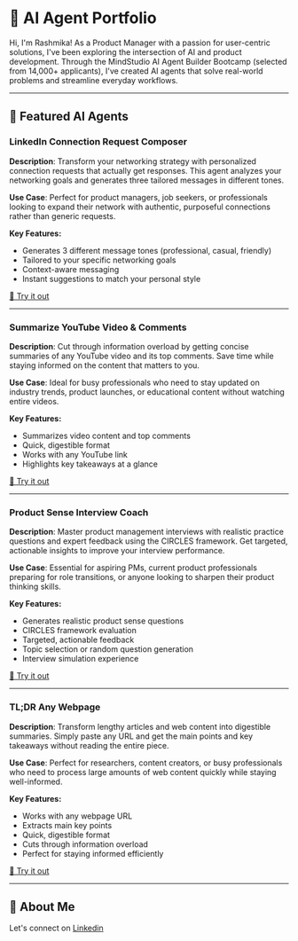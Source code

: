 # 🧠 AI Agent Portfolio

Hi, I'm Rashmika! As a Product Manager with a passion for user-centric solutions, I've been exploring the intersection of AI and product development. Through the MindStudio AI Agent Builder Bootcamp (selected from 14,000+ applicants), I've created AI agents that solve real-world problems and streamline everyday workflows. 

---

## 🚀 Featured AI Agents

### LinkedIn Connection Request Composer  
**Description**: Transform your networking strategy with personalized connection requests that actually get responses. This agent analyzes your networking goals and generates three tailored messages in different tones.

**Use Case**: Perfect for product managers, job seekers, or professionals looking to expand their network with authentic, purposeful connections rather than generic requests.

**Key Features:**
- Generates 3 different message tones (professional, casual, friendly)
- Tailored to your specific networking goals
- Context-aware messaging
- Instant suggestions to match your personal style

[🔗 Try it out](https://app.mindstudio.ai/agents/linkedin-connection-request-composer-232d979c/remix)

---

### Summarize YouTube Video & Comments  
**Description**: Cut through information overload by getting concise summaries of any YouTube video and its top comments. Save time while staying informed on the content that matters to you.

**Use Case**: Ideal for busy professionals who need to stay updated on industry trends, product launches, or educational content without watching entire videos.

**Key Features:**
- Summarizes video content and top comments
- Quick, digestible format
- Works with any YouTube link
- Highlights key takeaways at a glance

[🔗 Try it out](https://app.mindstudio.ai/agents/-summarize-youtube-video--comments-3dad499f/remix)

---

### Product Sense Interview Coach  
**Description**: Master product management interviews with realistic practice questions and expert feedback using the CIRCLES framework. Get targeted, actionable insights to improve your interview performance.

**Use Case**: Essential for aspiring PMs, current product professionals preparing for role transitions, or anyone looking to sharpen their product thinking skills.

**Key Features:**
- Generates realistic product sense questions
- CIRCLES framework evaluation
- Targeted, actionable feedback
- Topic selection or random question generation
- Interview simulation experience

[🔗 Try it out](https://app.mindstudio.ai/agents/product-sense-interview-coach-f469602e/remix)

---

### TL;DR Any Webpage  
**Description**: Transform lengthy articles and web content into digestible summaries. Simply paste any URL and get the main points and key takeaways without reading the entire piece.

**Use Case**: Perfect for researchers, content creators, or busy professionals who need to process large amounts of web content quickly while staying well-informed.

**Key Features:**
- Works with any webpage URL
- Extracts main key points
- Quick, digestible format
- Cuts through information overload
- Perfect for staying informed efficiently

[🔗 Try it out](https://app.mindstudio.ai/agents/tldr-any-webpage-c9e45e45/remix)

---

## 👋 About Me
Let's connect on [Linkedin](https://www.linkedin.com/in/rashmika-kolleri/)
